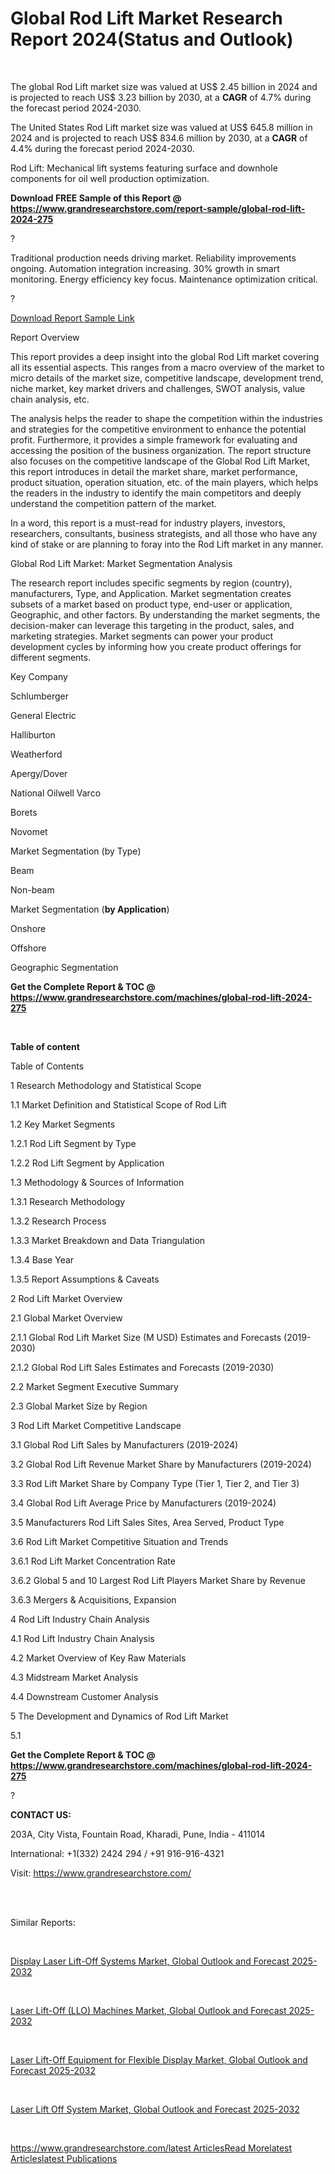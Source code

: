 <h1>Global Rod Lift Market Research Report 2024(Status and Outlook)</h1><br/><p>The global Rod Lift market size was valued at US$ 2.45 billion in 2024 and is projected to reach US$ 3.23 billion by 2030, at a <strong>CAGR</strong> of 4.7% during the forecast period 2024-2030.</p>
 
 
 
 <p>The United States Rod Lift market size was valued at US$ 645.8 million in 2024 and is projected to reach US$ 834.6 million by 2030, at a <strong>CAGR</strong> of 4.4% during the forecast period 2024-2030.</p>
 
 
 
 <p>Rod Lift: Mechanical lift systems featuring surface and downhole components for oil well production optimization.</p>
 
 
 
 <div><b>Download FREE Sample of this Report @ <a href="https://www.grandresearchstore.com/report-sample/global-rod-lift-2024-275">https://www.grandresearchstore.com/report-sample/global-rod-lift-2024-275</a></b></div>
 
 
 
 <p>? </p>
 
 
 
 <p>Traditional production needs driving market. Reliability improvements ongoing. Automation integration increasing. 30% growth in smart monitoring. Energy efficiency key focus. Maintenance optimization critical.</p>
 
 
 
 <p>? </p>
 
 
 
 <p><a href="https://www.grandresearchstore.com/mr-admin/report-sample/global-rod-lift-2024-275">Download Report Sample Link</a></p>
 
 
 
 <p>Report Overview</p>
 
 
 
 <p>This report provides a deep insight into the global Rod Lift market covering all its essential aspects. This ranges from a macro overview of the market to micro details of the market size, competitive landscape, development trend, niche market, key market drivers and challenges, SWOT analysis, value chain analysis, etc.</p>
 
 
 
 <p>The analysis helps the reader to shape the competition within the industries and strategies for the competitive environment to enhance the potential profit. Furthermore, it provides a simple framework for evaluating and accessing the position of the business organization. The report structure also focuses on the competitive landscape of the Global Rod Lift Market, this report introduces in detail the market share, market performance, product situation, operation situation, etc. of the main players, which helps the readers in the industry to identify the main competitors and deeply understand the competition pattern of the market.</p>
 
 
 
 <p>In a word, this report is a must-read for industry players, investors, researchers, consultants, business strategists, and all those who have any kind of stake or are planning to foray into the Rod Lift market in any manner.</p>
 
 
 
 <p>Global Rod Lift Market: Market Segmentation Analysis</p>
 
 
 
 <p>The research report includes specific segments by region (country), manufacturers, Type, and Application. Market segmentation creates subsets of a market based on product type, end-user or application, Geographic, and other factors. By understanding the market segments, the decision-maker can leverage this targeting in the product, sales, and marketing strategies. Market segments can power your product development cycles by informing how you create product offerings for different segments.</p>
 
 
 
 <p>Key Company</p>
 
 
 
 <p>Schlumberger</p>
 
 
 
 <p>General Electric</p>
 
 
 
 <p>Halliburton</p>
 
 
 
 <p>Weatherford</p>
 
 
 
 <p>Apergy/Dover</p>
 
 
 
 <p>National Oilwell Varco</p>
 
 
 
 <p>Borets</p>
 
 
 
 <p>Novomet</p>
 
 
 
 <p>Market Segmentation (by Type)</p>
 
 
 
 <p>Beam</p>
 
 
 
 <p>Non-beam</p>
 
 
 
 <p>Market Segmentation (<strong>by Application</strong>)</p>
 
 
 
 <p>Onshore</p>
 
 
 
 <p>Offshore</p>
 
 
 
 <p>Geographic Segmentation</p>
 
 
 
 <div><b>Get the Complete Report & TOC @ <a href="https://www.grandresearchstore.com/machines/global-rod-lift-2024-275">https://www.grandresearchstore.com/machines/global-rod-lift-2024-275</a></b></div>
 
 
 
 <p><br />
 
 <b>Table of content</b></p>
 
 
 
 <p>Table of Contents<br />
 
 1 Research Methodology and Statistical Scope<br />
 
 1.1 Market Definition and Statistical Scope of Rod Lift<br />
 
 1.2 Key Market Segments<br />
 
 1.2.1 Rod Lift Segment by Type<br />
 
 1.2.2 Rod Lift Segment by Application<br />
 
 1.3 Methodology & Sources of Information<br />
 
 1.3.1 Research Methodology<br />
 
 1.3.2 Research Process<br />
 
 1.3.3 Market Breakdown and Data Triangulation<br />
 
 1.3.4 Base Year<br />
 
 1.3.5 Report Assumptions & Caveats<br />
 
 2 Rod Lift Market Overview<br />
 
 2.1 Global Market Overview<br />
 
 2.1.1 Global Rod Lift Market Size (M USD) Estimates and Forecasts (2019-2030)<br />
 
 2.1.2 Global Rod Lift Sales Estimates and Forecasts (2019-2030)<br />
 
 2.2 Market Segment Executive Summary<br />
 
 2.3 Global Market Size by Region<br />
 
 3 Rod Lift Market Competitive Landscape<br />
 
 3.1 Global Rod Lift Sales by Manufacturers (2019-2024)<br />
 
 3.2 Global Rod Lift Revenue Market Share by Manufacturers (2019-2024)<br />
 
 3.3 Rod Lift Market Share by Company Type (Tier 1, Tier 2, and Tier 3)<br />
 
 3.4 Global Rod Lift Average Price by Manufacturers (2019-2024)<br />
 
 3.5 Manufacturers Rod Lift Sales Sites, Area Served, Product Type<br />
 
 3.6 Rod Lift Market Competitive Situation and Trends<br />
 
 3.6.1 Rod Lift Market Concentration Rate<br />
 
 3.6.2 Global 5 and 10 Largest Rod Lift Players Market Share by Revenue<br />
 
 3.6.3 Mergers & Acquisitions, Expansion<br />
 
 4 Rod Lift Industry Chain Analysis<br />
 
 4.1 Rod Lift Industry Chain Analysis<br />
 
 4.2 Market Overview of Key Raw Materials<br />
 
 4.3 Midstream Market Analysis<br />
 
 4.4 Downstream Customer Analysis<br />
 
 5 The Development and Dynamics of Rod Lift Market<br />
 
 5.1</p>
 
 
 
 <div><b>Get the Complete Report & TOC @ <a href="https://www.grandresearchstore.com/machines/global-rod-lift-2024-275">https://www.grandresearchstore.com/machines/global-rod-lift-2024-275</a></b></div>
 
 
 
 <p>? </p>
 
 
 
 <p><b>CONTACT US:</b><br />
 
 203A, City Vista, Fountain Road, Kharadi, Pune, India - 411014<br />
 
 International: +1(332) 2424 294 / +91 916-916-4321<br />
 
 Visit: <a href="https://www.grandresearchstore.com/">https://www.grandresearchstore.com/</a><br />
 
 <br />
 
 <br />
 
 Similar Reports:<br />
 
 <br />
 
 <a href="https://www.grandresearchstore.com/semiconductor-and-electronics/global-display-laser-liftoff-systems-forecast-2025-2032-370">Display Laser Lift-Off Systems Market, Global Outlook and Forecast 2025-2032</a><br />
 
 <br />
 
 <a href="https://www.grandresearchstore.com/machines/global-laser-liftoff-machines-forecast-2025-2032-94">Laser Lift-Off (LLO) Machines Market, Global Outlook and Forecast 2025-2032</a><br />
 
 <br />
 
 <a href="https://www.grandresearchstore.com/machines/global-laser-liftoff-equipment-for-flexible-display-forecast-2025-2032-656">Laser Lift-Off Equipment for Flexible Display Market, Global Outlook and Forecast 2025-2032</a><br />
 
 <br />
 
 <a href="https://www.grandresearchstore.com/machines/global-laser-lift-off-system-forecast-2025-2032-451">Laser Lift Off System Market, Global Outlook and Forecast 2025-2032</a><br />
 
 <br />
 
 <a href="https://gyeongbokgung.com">https://www.grandresearchstore.com/</a><a href="https://hallyeomaritime.com">latest Articles</a><a href="https://jingwansa.com">Read More</a><a href="https://nguoiviet.jp/">latest Articles</a><a href="https://www.intelmarketresearch.com/">latest Publications</a></p>
